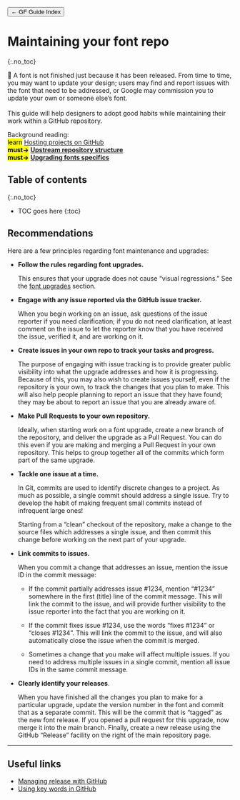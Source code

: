 <link href="style.css" rel="stylesheet">

<a href="./index"><button class="button button-i">&larr; GF Guide Index</button></a>

# Maintaining your font repo
{:.no_toc}

<div class="callout">

🐰 A font is not finished just because it has been released. From time to time, you may want to update your design; users may find and report issues with the font that need to be addressed, or Google may commission you to update your own or someone else’s font.
<br><br>
This guide will help designers to adopt good habits while maintaining their work within a GitHub repository.

</div>

<div class="context-reading">
    Background reading:<br>
    <mark class="yellow">learn</mark> <a href="./hosting">Hosting projects on GitHub</a>
    <br>
    <mark class="green"><b>must&rarr;</b></mark> <a href="./upstream" style="font-weight:bold">Upstream repository structure</a>
    <br>
    <mark class="green"><b>must&rarr;</b></mark> <a href="https://googlefonts.github.io/gf-guide/onboarding.html#font-upgrades" style="font-weight:bold">Upgrading fonts specifics</a>
</div>

## Table of contents
{:.no_toc}
* TOC goes here
{:toc}

## Recommendations

Here are a few principles regarding font maintenance and upgrades:

-   **Follow the rules regarding font upgrades.**

    This ensures that your upgrade does not cause “visual regressions.” See the [font upgrades](onboarding.md) section.
-   **Engage with any issue reported via the GitHub issue tracker.**

    When you begin working on an issue, ask questions of the issue reporter if you need clarification; if you do not need clarification, at least comment on the issue to let the reporter know that you have received the issue, verified it, and are working on it.
-   **Create issues in your own repo to track your tasks and progress.**

    The purpose of engaging with issue tracking is to provide greater public visibility into what the upgrade addresses and how it is progressing. Because of this, you may also wish to create issues yourself, even if the repository is your own, to track the changes that you plan to make. This will also help people planning to report an issue that they have found; they may be about to report an issue that you are already aware of.
-   **Make Pull Requests to your own repository.**

    Ideally, when starting work on a font upgrade, create a new branch of the repository, and deliver the upgrade as a Pull Request. You can do this even if you are making and merging a Pull Request in your own repository. This helps to group together all of the commits which form part of the same upgrade.
-   **Tackle one issue at a time.**

    In Git, commits are used to identify discrete changes to a project. As much as possible, a single commit should address a single issue. Try to develop the habit of making frequent small commits instead of infrequent large ones!

    Starting from a “clean” checkout of the repository, make a change to the source files which addresses a single issue, and then commit this change before working on the next part of your upgrade.
-   **Link commits to issues.**

    When you commit a change that addresses an issue, mention the issue ID in the commit message:

    -   If the commit partially addresses issue \#1234, mention “#1234” somewhere in the first (title) line of the commit message. This will link the commit to the issue, and will provide further visibility to the issue reporter into the fact that you are working on it.

    

    -   If the commit fixes issue \#1234, use the words “fixes \#1234” or “closes \#1234”. This will link the commit to the issue, and will also automatically close the issue when the commit is merged.

    

    -   Sometimes a change that you make will affect multiple issues. If you need to address multiple issues in a single commit, mention all issue IDs in the same commit message.
-   **Clearly identify your releases**.

    When you have finished all the changes you plan to make for a particular upgrade, update the version number in the font and commit that as a separate commit. This will be the commit that is “tagged” as the new font release. If you opened a pull request for this upgrade, now merge it into the main branch. Finally, create a new release using the GitHub “Release” facility on the right of the main repository page.

------------------------------------------------------------------------

## Useful links

-   [Managing release with GitHub](https://docs.github.com/en/repositories/releasing-projects-on-github/managing-releases-in-a-repository)
-   [Using key words in GitHub](https://docs.github.com/en/issues/tracking-your-work-with-issues/linking-a-pull-request-to-an-issue)
